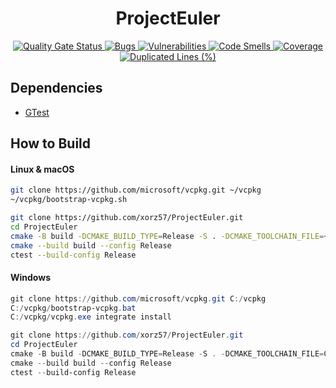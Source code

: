 <h1 align="center">ProjectEuler</h1>

<div align="center">
    <a href="https://sonarcloud.io/summary/new_code?id=xorz57_ProjectEuler">
        <img src="https://sonarcloud.io/api/project_badges/measure?project=xorz57_ProjectEuler&metric=alert_status" alt="Quality Gate Status">
    </a>
    <a href="https://sonarcloud.io/summary/new_code?id=xorz57_ProjectEuler">
        <img src="https://sonarcloud.io/api/project_badges/measure?project=xorz57_ProjectEuler&metric=bugs" alt="Bugs">
    </a>
    <a href="https://sonarcloud.io/summary/new_code?id=xorz57_ProjectEuler">
        <img src="https://sonarcloud.io/api/project_badges/measure?project=xorz57_ProjectEuler&metric=vulnerabilities" alt="Vulnerabilities">
    </a>
    <a href="https://sonarcloud.io/summary/new_code?id=xorz57_ProjectEuler">
        <img src="https://sonarcloud.io/api/project_badges/measure?project=xorz57_ProjectEuler&metric=code_smells" alt="Code Smells">
    </a>
    <a href="https://sonarcloud.io/summary/new_code?id=xorz57_ProjectEuler">
        <img src="https://sonarcloud.io/api/project_badges/measure?project=xorz57_ProjectEuler&metric=coverage" alt="Coverage">
    </a>
    <a href="https://sonarcloud.io/summary/new_code?id=xorz57_ProjectEuler">
        <img src="https://sonarcloud.io/api/project_badges/measure?project=xorz57_ProjectEuler&metric=duplicated_lines_density" alt="Duplicated Lines (%)">
    </a>
</div>

## Dependencies

- [GTest](https://github.com/google/googletest)

## How to Build

#### Linux & macOS

```bash
git clone https://github.com/microsoft/vcpkg.git ~/vcpkg
~/vcpkg/bootstrap-vcpkg.sh

git clone https://github.com/xorz57/ProjectEuler.git
cd ProjectEuler
cmake -B build -DCMAKE_BUILD_TYPE=Release -S . -DCMAKE_TOOLCHAIN_FILE=~/vcpkg/scripts/buildsystems/vcpkg.cmake
cmake --build build --config Release
ctest --build-config Release
```

#### Windows

```powershell
git clone https://github.com/microsoft/vcpkg.git C:/vcpkg
C:/vcpkg/bootstrap-vcpkg.bat
C:/vcpkg/vcpkg.exe integrate install

git clone https://github.com/xorz57/ProjectEuler.git
cd ProjectEuler
cmake -B build -DCMAKE_BUILD_TYPE=Release -S . -DCMAKE_TOOLCHAIN_FILE=C:/vcpkg/scripts/buildsystems/vcpkg.cmake
cmake --build build --config Release
ctest --build-config Release
```
